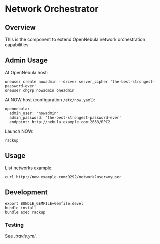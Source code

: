 # Network Orchestrator

## Overview
This is the component to extend OpenNebula network orchestration capabilities.

## Admin Usage

At OpenNebula host:

    oneuser create nowadmin --driver server_cipher 'the-best-strongest-password-ever'
    oneuser chgrp nowadmin oneadmin

At NOW host (configuration `/etc/now.yaml`):

    opennebula:
      admin_user: 'nowadmin'
      admin_password: 'the-best-strongest-password-ever'
      endpoint: http://nebula.example.com:2633/RPC2

Launch NOW:

    rackup

## Usage

List networks example:

    curl http://now.example.com:9292/network?user=myuser

## Development

    export BUNDLE_GEMFILE=Gemfile.devel
    bundle install
    bundle exec rackup

### Testing

See *.travis.yml*.
